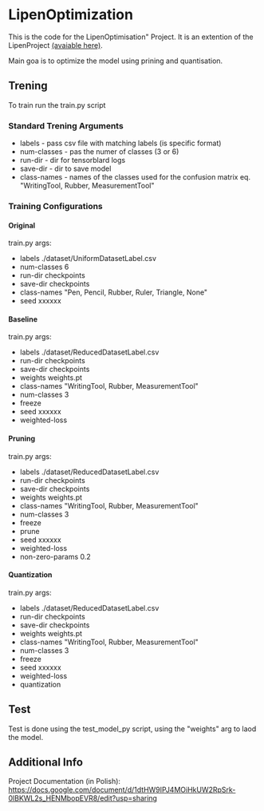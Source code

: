 # LipenOptimization
 This is the code for the LipenOptimisation" Project. It is an extention of the LipenProject  <a href="https://github.com/theATM/LipenProject"> (avaiable here)</a>.

 Main goa is to optimize the model using prining and quantisation.


## Trening 
To train run the train.py script

### Standard Trening Arguments
* labels -  pass csv file with matching labels (is specific format)
* num-classes - pas the numer of classes (3 or 6)
* run-dir - dir for tensorblard logs
* save-dir - dir to save model
* class-names - names of the classes used for the confusion matrix  eq. "WritingTool, Rubber, MeasurementTool"

### Training Configurations

#### Original
train.py args:
* labels ./dataset/UniformDatasetLabel.csv
* num-classes 6
* run-dir checkpoints
* save-dir checkpoints
* class-names "Pen, Pencil, Rubber, Ruler, Triangle, None"
* seed xxxxxx


#### Baseline
train.py args:
* labels ./dataset/ReducedDatasetLabel.csv
* run-dir checkpoints
* save-dir checkpoints
* weights weights.pt
* class-names "WritingTool, Rubber, MeasurementTool"
* num-classes 3
* freeze
* seed xxxxxx
* weighted-loss


#### Pruning
train.py args:
* labels ./dataset/ReducedDatasetLabel.csv
* run-dir checkpoints
* save-dir checkpoints
* weights weights.pt
* class-names "WritingTool, Rubber, MeasurementTool"
* num-classes 3
* freeze
* prune
* seed xxxxxx
* weighted-loss
* non-zero-params 0.2

#### Quantization
train.py args:
* labels ./dataset/ReducedDatasetLabel.csv
* run-dir checkpoints
* save-dir checkpoints
* weights weights.pt
* class-names "WritingTool, Rubber, MeasurementTool" 
* num-classes 3
* freeze
* seed xxxxxx
* weighted-loss
* quantization


## Test
Test is done using the test_model_py script, using the "weights" arg to laod the model.


## Additional Info

Project Documentation (in Polish):
https://docs.google.com/document/d/1dtHW9IPJ4MOiHkUW2RpSrk-0lBKWL2s_HENMbopEVR8/edit?usp=sharing
